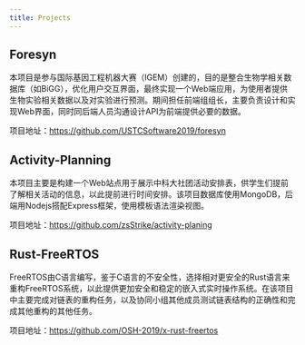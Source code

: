 ```yaml
---
title: Projects
---
```


## Foresyn

本项目是参与国际基因工程机器大赛（IGEM）创建的，目的是整合生物学相关数据库（如BiGG），优化用户交互界面，最终实现一个Web端应用，为使用者提供生物实验相关数据以及对实验进行预测。期间担任前端组组长，主要负责设计和实现Web界面，同时同后端人员沟通设计API为前端提供必要的数据。

项目地址：https://github.com/USTCSoftware2019/foresyn

## Activity-Planning

本项目主要是构建一个Web站点用于展示中科大社团活动安排表，供学生们提前了解相关活动的信息，以此提前进行时间安排。该项目数据库使用MongoDB，后端用Nodejs搭配Express框架，使用模板语法渲染视图。

项目地址：https://github.com/zsStrike/activity-planing

## Rust-FreeRTOS

FreeRTOS由C语言编写，鉴于C语言的不安全性，选择相对更安全的Rust语言来重构FreeRTOS系统，以此提供更加安全和稳定的嵌入式实时操作系统。在该项目中主要完成对链表的重构任务，以及协同小组其他成员测试链表结构的正确性和完成其他重构的其他任务。

项目地址：https://github.com/OSH-2019/x-rust-freertos

